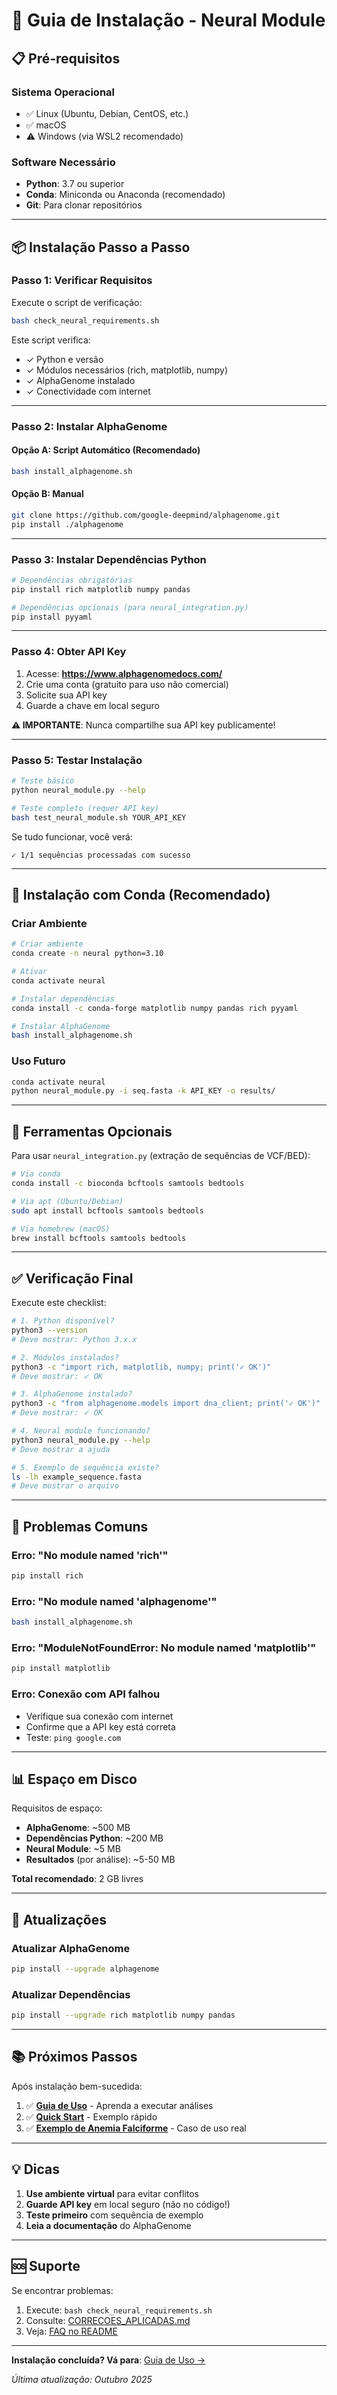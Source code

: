# 🚀 Guia de Instalação - Neural Module

## 📋 Pré-requisitos

### Sistema Operacional
- ✅ Linux (Ubuntu, Debian, CentOS, etc.)
- ✅ macOS
- ⚠️ Windows (via WSL2 recomendado)

### Software Necessário
- **Python**: 3.7 ou superior
- **Conda**: Miniconda ou Anaconda (recomendado)
- **Git**: Para clonar repositórios

---

## 📦 Instalação Passo a Passo

### Passo 1: Verificar Requisitos

Execute o script de verificação:
```bash
bash check_neural_requirements.sh
```

Este script verifica:
- ✓ Python e versão
- ✓ Módulos necessários (rich, matplotlib, numpy)
- ✓ AlphaGenome instalado
- ✓ Conectividade com internet

---

### Passo 2: Instalar AlphaGenome

#### Opção A: Script Automático (Recomendado)
```bash
bash install_alphagenome.sh
```

#### Opção B: Manual
```bash
git clone https://github.com/google-deepmind/alphagenome.git
pip install ./alphagenome
```

---

### Passo 3: Instalar Dependências Python

```bash
# Dependências obrigatórias
pip install rich matplotlib numpy pandas

# Dependências opcionais (para neural_integration.py)
pip install pyyaml
```

---

### Passo 4: Obter API Key

1. Acesse: **https://www.alphagenomedocs.com/**
2. Crie uma conta (gratuito para uso não comercial)
3. Solicite sua API key
4. Guarde a chave em local seguro

**⚠️ IMPORTANTE**: Nunca compartilhe sua API key publicamente!

---

### Passo 5: Testar Instalação

```bash
# Teste básico
python neural_module.py --help

# Teste completo (requer API key)
bash test_neural_module.sh YOUR_API_KEY
```

Se tudo funcionar, você verá:
```
✓ 1/1 sequências processadas com sucesso
```

---

## 🐍 Instalação com Conda (Recomendado)

### Criar Ambiente

```bash
# Criar ambiente
conda create -n neural python=3.10

# Ativar
conda activate neural

# Instalar dependências
conda install -c conda-forge matplotlib numpy pandas rich pyyaml

# Instalar AlphaGenome
bash install_alphagenome.sh
```

### Uso Futuro
```bash
conda activate neural
python neural_module.py -i seq.fasta -k API_KEY -o results/
```

---

## 🔧 Ferramentas Opcionais

Para usar `neural_integration.py` (extração de sequências de VCF/BED):

```bash
# Via conda
conda install -c bioconda bcftools samtools bedtools

# Via apt (Ubuntu/Debian)
sudo apt install bcftools samtools bedtools

# Via homebrew (macOS)
brew install bcftools samtools bedtools
```

---

## ✅ Verificação Final

Execute este checklist:

```bash
# 1. Python disponível?
python3 --version
# Deve mostrar: Python 3.x.x

# 2. Módulos instalados?
python3 -c "import rich, matplotlib, numpy; print('✓ OK')"
# Deve mostrar: ✓ OK

# 3. AlphaGenome instalado?
python3 -c "from alphagenome.models import dna_client; print('✓ OK')"
# Deve mostrar: ✓ OK

# 4. Neural module funcionando?
python3 neural_module.py --help
# Deve mostrar a ajuda

# 5. Exemplo de sequência existe?
ls -lh example_sequence.fasta
# Deve mostrar o arquivo
```

---

## 🐛 Problemas Comuns

### Erro: "No module named 'rich'"
```bash
pip install rich
```

### Erro: "No module named 'alphagenome'"
```bash
bash install_alphagenome.sh
```

### Erro: "ModuleNotFoundError: No module named 'matplotlib'"
```bash
pip install matplotlib
```

### Erro: Conexão com API falhou
- Verifique sua conexão com internet
- Confirme que a API key está correta
- Teste: `ping google.com`

---

## 📊 Espaço em Disco

Requisitos de espaço:
- **AlphaGenome**: ~500 MB
- **Dependências Python**: ~200 MB
- **Neural Module**: ~5 MB
- **Resultados** (por análise): ~5-50 MB

**Total recomendado**: 2 GB livres

---

## 🔄 Atualizações

### Atualizar AlphaGenome
```bash
pip install --upgrade alphagenome
```

### Atualizar Dependências
```bash
pip install --upgrade rich matplotlib numpy pandas
```

---

## 📚 Próximos Passos

Após instalação bem-sucedida:

1. ✅ **[Guia de Uso](USAGE_NEURAL.md)** - Aprenda a executar análises
2. ✅ **[Quick Start](NEURAL_QUICKSTART.md)** - Exemplo rápido
3. ✅ **[Exemplo de Anemia Falciforme](NEURAL_MODULE.md#exemplo-incluído-anemia-falciforme)** - Caso de uso real

---

## 💡 Dicas

1. **Use ambiente virtual** para evitar conflitos
2. **Guarde API key** em local seguro (não no código!)
3. **Teste primeiro** com sequência de exemplo
4. **Leia a documentação** do AlphaGenome

---

## 🆘 Suporte

Se encontrar problemas:

1. Execute: `bash check_neural_requirements.sh`
2. Consulte: [CORRECOES_APLICADAS.md](CORRECOES_APLICADAS.md)
3. Veja: [FAQ no README](NEURAL_MODULE_README.md#troubleshooting)

---

**Instalação concluída? Vá para**: [Guia de Uso →](USAGE_NEURAL.md)

*Última atualização: Outubro 2025*

